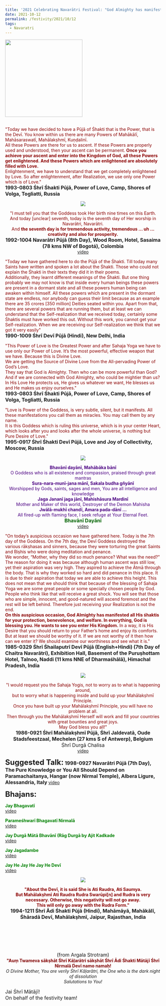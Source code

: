 ```yaml
---
title: '2021 Celebrating Navarātri Festival: "God Almighty has manifested all His śhaktis for your protection, benevolence, and welfare." '
date: 2021-10-12
permalink: /festivity/2021/10/12
tags:
  - Navaratri
---
```


<div style="text-align: left"><img src="/images/image1.png" width="250" /></div><br>

<p>
<font color="DarkRed">"Today we have decided to have a Pūjā of Śhakti that is the Power, that is the Devī. You know within us there are many Powers of Mahākālī, Mahāsaraswatī, Mahālakṣhmī, Kuṇḍalinī.<br>
All these Powers are there for us to ascent. If these Powers are properly used and understood, then your ascent can be permanent. <b>Once you achieve your ascent and enter into the Kingdom of God, all these Powers get enlightened. And these Powers which are enlightened are absolutely filled with Love.</b><br>
Enlightenment, we have to understand that we get completely enlightened by Love. So after enlightenment, after Realization, we use only one Power which is of Love."</font><br>
<font size="+0"><b>1993-0803 Śhrī Śhakti Pūjā, Power of Love, Camp, Shores of Volga, Togliatti, Russia</b></font>
</p>

<div style="text-align: center"><img src="/images/image804.png" /></div>

<p style=" text-align:center;">
<font color="DarkRed">"I must tell you that the Goddess took Her birth nine times on this Earth.<br>
And today [unclear] seventh, today is the seventh day of Her worship in Navarātri, Navarātri.<br>
And <b>the seventh day is for tremendous activity, tremendous ... uh ... creativity and also for prosperity.</b></font><br>
<font size="+0"><b>1992-1004 Navarātri Pūjā (8th Day), Wood Room, Hotel, Sasaima (78 kms NW of Bogotá), Colombia</b></font><br>
<a href="https://youtu.be/JQ3ibqZWgDI">video</a>
</p>

<p>
<font color="DarkRed">"Today we have gathered here to do the Pūjā of the Śhakti. Till today many Saints have written and spoken a lot about the Śhakti. Those who could not explain the Śhakti in their texts they did it in their poems.<br>
Additionally, they learnt different meanings of the Śhakti. But one thing probably we may not know is that inside every human beings these powers are present in a dormant state and all these powers human being can awaken within himself. All these powers which are present in the dormant state are endless, nor anybody can guess their limit because as an example there are 35 crores [350 million] Deities seated within you. Apart from that, there are several powers that are running them, but at least we can understand that the Self-realization that we received today, certainly some Śhaktis must have worked this out. Without this work, you cannot get your Self-realization. When we are receiving our Self-realization we think that we got it very easily"</font><br>
<font size="+0"><b>1990-1009 Śhrī Devī Pūjā (Hindi), New Delhi, India</b></font>
</p>


<p>
<font color="DarkRed">"This Power of Love is the Greatest Power and after Sahaja Yoga we have to use only our Power of Love. It’s the most powerful, effective weapon that we have. Because this is Divine Love.<br>
We are getting the Source of Divine Love from the All-pervading Power of God’s Love.<br>
They say that God is Almighty. Then who can be more powerful than God? And if we are connected with God Almighty, who could be mightier than us? In His Love He protects us, He gives us whatever we want, He blesses us and He makes us enjoy ourselves."</font><br>
<font size="+0"><b>1993-0803 Śhrī Śhakti Pūjā, Power of Love, Camp, Shores of Volga, Togliatti, Russia</b></font>
</p>

<p>
<font color="DarkRed">"Love is Power of the Goddess, is very subtle, silent, but it manifests. All these manifestations you call them as miracles. You may call them by any name.<br> 
It is this Goddess which is ruling this universe, which is in your center Heart, which looks after you and looks after the whole universe, is nothing but Pure Desire of Love."</font><br>
<font size="+0"><b>1995-0917 Śhrī Śhakti Devī Pūjā, Love and Joy of Collectivity, Moscow, Russia</b></font>
</p>

<div style="text-align: center"><img src="/images/image805.png" /></div>

<p style=" text-align:center;">
<font color="Indigo"><b>Bhavānī dayānī, Mahābāka bānī</b><br>
O Goddess who is all existence and compassion, praised through great mantras<br>
<b>Sura-nara-munī-jana mānī,  Sakala budha gňyānī</b><br>
Worshipped by Gods, saints, sages and men, You are all intelligence and knowledge<br>
<b>Jaga Jananī jaga jānī, Mahishāsura Mardinī</b><br>
Mother and Maker of this world, Destroyer of the Demon Mahisha<br>
<b>Jwālā-mukhī chandī, Amara pada-dānī ...</b><br>
All fired-up with flaming face, I seek refuge at Your Eternal Feet.</font><br>
<font color="DarkGreen"><font size="+0"><b>Bhavānī Dayānī</b></font></font><br>
<a href="https://seven-teams.github.io/Videos_Links.html">video</a>
</p>

<p>
<font color="DarkRed">"On today’s auspicious occasion we have gathered here. Today is the 7th day of the Goddess. On the 7th day, the Devī Goddess destroyed the various rākṣhasas and sinners, because they were torturing the great Saints and Ṛiṣhis who were doing meditation and penance.<br>
We wonder, “Mother, why they did so much penance? What was the need?” The reason for doing it was because although human ascent was still low, yet their aspiration was very high. They aspired to achieve the Ātmā through the body. That is why they worked so hard and did penance in this place. It is due to their aspiration that today we are able to achieve this height. This does not mean that we should think that because of the blessing of Sahaja Yoga we are some great people or some specially chosen people by God. People who think like that will receive a great shock. You will see that those who are simple, innocent, and good-natured will ascend foremost and the rest will be left behind. Therefore just receiving your Realization is not the end.<br>
<b>On this auspicious occasion, God Almighty has manifested all His śhaktis for your protection, benevolence, and welfare. In everything, God is blessing you. He wants to see you enter His Kingdom.</b> In a way, it is His Desire that you should return to your Father’s home and enjoy its comforts. But at least we should be worthy of it. If we are not worthy of it then how can we enter it? We should examine our worthiness and see what it is."</font><br>
<font size="+0"><b>1985-0329 Śhrī Śhailaputrī Devī Pūjā (English+Hindi) (7th Day of Chaitra Navarātri), Exhibition Hall, Basement of the Puruṣhottam Hotel, Talnoo, Naddi (11 kms NNE of Dharmaśhālā), Himachal Pradesh, India</b></font>
</p>

<div style="text-align: center"><img src="/images/image806.png" /></div>

<p style=" text-align:center;">
<font color="DarkRed">"I would request you the Sahaja Yogis, not to worry as to what is happening around,<br>
but to worry what is happening inside and build up your Mahālakṣhmī Principle.<br>
Once you have built up your Mahālakṣhmī Principle, you will have no problem at all.<br>
Then through you the Mahālakṣhmī Herself will work and fill your countries with great bounties and great joys.<br>
May God bless you all!"</font><br>
<font size="+0"><b>1986-0921 Śhrī Mahālakṣhmī Pūjā, Śhrī Jaldevatā, Oude Stadsfeestzaal, Mechelen (27 kms S of Antwerp), Belgium</b></font><br>
<font size="+0">Śhrī Durgā Chalisa</font><br>
<a href="https://seven-teams.github.io/Videos_Links.html">video</a>
</p>

<font size="+2"><b>Suggested Talk:</b></font> 
<font size="+0"><b>1998-0927 Navarātri Pūjā (7th Day), The Pure Knowledge or You All Should Depend on Paramachaitanya, Hangar (now Nirmal Temple), Albera Ligure, Alessandria, Italy</b></font>
<a href="https://vimeo.com/25645269"> video</a><br>

<font size="+2"><b>Bhajans:</b></font>

<p>
<font color="green"><b>Jay Bhagavatī</b></font><br>
<a href="https://seven-teams.github.io/Videos_Links.html">video</a>
</p>

<p>
<font color="green"><b>Parameśhwarī Bhagavatī Nirmalā</b></font><br>
<a href="https://seven-teams.github.io/Videos_Links.html">video</a>
</p>
 
<p>
<font color="green"><b>Jay Durgā Mātā Bhavānī (Rāg Durgā by Ajit Kadkade </b></font><br>
<a href="https://youtu.be/HgN42YkSHkY">video</a> 
</p>

<p>
<font color="green"><b>Jay Jagadambe</b></font><br>
<a href="https://seven-teams.github.io/Videos_Links.html">video</a>
</p>

<p>
<font color="green"><b>Jay He Jay He Jay He Devī</b></font><br>
<a href="https://seven-teams.github.io/Videos_Links.html">video</a>
</p>

<div style="text-align: center"><img src="/images/image807.png" /></div>

<p style="text-align:center;">
<font color="DarkRed"><b>"About the Devī, it is said She is Ati Raudra, Ati Saumya.<br>
But Mahālakṣhmī Ati Raudra Rudra Swarūpi[n] and Rudra is very necessary. Otherwise, this negativity will not go away.<br>
This will only go away with the Rudra Form."</b></font><br>
<font size="+0"><b>1994-1211 Śhrī Ādi Śhakti Pūjā (Hindi), Mahāmāyā, Mahākālī, Śhāradā Devī, Mahālakṣhmī, Jaipur, Rajasthan, India</b></font><br>
<font color="Indigo"><b><br>
</b><br>  
<br>
<br>
<br>
</font><br>
<font size="+0">(from Argala Strotram)</font><br>
<font color="Maroon"><b>"Auṃ Twameva sākṣhāt Śhrī Kāḷarātri sākṣhāt Śhrī Ādi Śhakti Mātājī Śhrī Nirmalā Devī namo namaḥ!</b></font><br>
<i>O Divine Mother, You are verily Śhrī Kāḷarātri, the One who is the dark night of dissolution<br>
Salutations to You!</i>
</p>

<p>
<font size="+0">Jai Śhrī Mātājī!<br>
On behalf of the festivity team!</font>
</p>